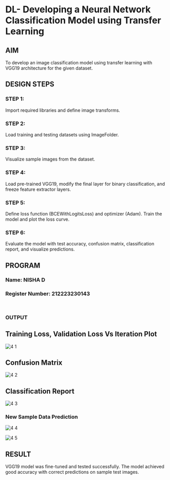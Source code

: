 # DL- Developing a Neural Network Classification Model using Transfer Learning

## AIM
To develop an image classification model using transfer learning with VGG19 architecture for the given dataset.

## DESIGN STEPS
### STEP 1: 
Import required libraries and define image transforms.

### STEP 2: 
Load training and testing datasets using ImageFolder.


### STEP 3: 
Visualize sample images from the dataset.


### STEP 4: 
Load pre-trained VGG19, modify the final layer for binary classification, and freeze feature extractor layers.

### STEP 5: 
Define loss function (BCEWithLogitsLoss) and optimizer (Adam). Train the model and plot the loss curve.


### STEP 6: 
Evaluate the model with test accuracy, confusion matrix, classification report, and visualize predictions.

## PROGRAM

### Name: NISHA D

### Register Number: 212223230143

```python



```

### OUTPUT

## Training Loss, Validation Loss Vs Iteration Plot
![4 1](https://github.com/user-attachments/assets/e607b8d8-29a2-48b0-8dbe-235e245031d3)


## Confusion Matrix
![4 2](https://github.com/user-attachments/assets/4ec95b1f-f30a-4cd9-8291-5416ba66ee8d)


## Classification Report
![4 3](https://github.com/user-attachments/assets/c7ae729f-5641-4ccc-9da8-6f1104500bc2)



### New Sample Data Prediction
![4 4](https://github.com/user-attachments/assets/17dd52b3-54de-4463-97cf-b524641a6ff5)

![4 5](https://github.com/user-attachments/assets/e3233f01-7d3d-4035-9129-57934a195c84)


## RESULT
VGG19 model was fine-tuned and tested successfully. The model achieved good accuracy with correct predictions on sample test images.
